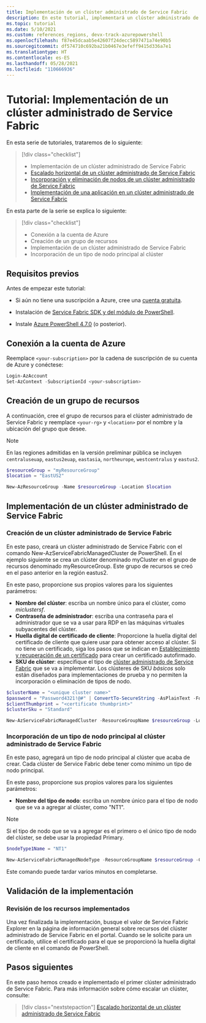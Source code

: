 ```yaml
---
title: Implementación de un clúster administrado de Service Fabric
description: En este tutorial, implementará un clúster administrado de Service Fabric para pruebas.
ms.topic: tutorial
ms.date: 5/10/2021
ms.custom: references_regions, devx-track-azurepowershell
ms.openlocfilehash: f87e45dcaab5e42607f24decc5897471a74e90b5
ms.sourcegitcommit: df574710c692ba21b0467e3efeff9415d336a7e1
ms.translationtype: HT
ms.contentlocale: es-ES
ms.lasthandoff: 05/28/2021
ms.locfileid: "110666936"
---
```

# <a name="tutorial-deploy-a-service-fabric-managed-cluster"></a>Tutorial: Implementación de un clúster administrado de Service Fabric

En esta serie de tutoriales, trataremos de lo siguiente:

> [!div class="checklist"]
> * Implementación de un clúster administrado de Service Fabric 
> * [Escalado horizontal de un clúster administrado de Service Fabric](tutorial-managed-cluster-scale.md)
> * [Incorporación y eliminación de nodos de un clúster administrado de Service Fabric](tutorial-managed-cluster-add-remove-node-type.md)
> * [Implementación de una aplicación en un clúster administrado de Service Fabric](tutorial-managed-cluster-deploy-app.md)

En esta parte de la serie se explica lo siguiente:

> [!div class="checklist"]
> * Conexión a la cuenta de Azure
> * Creación de un grupo de recursos
> * Implementación de un clúster administrado de Service Fabric
> * Incorporación de un tipo de nodo principal al clúster

## <a name="prerequisites"></a>Requisitos previos

Antes de empezar este tutorial:

* Si aún no tiene una suscripción a Azure, cree una [cuenta gratuita](https://azure.microsoft.com/free/?WT.mc_id=A261C142F).

* Instalación de [Service Fabric SDK y del módulo de PowerShell](service-fabric-get-started.md).

* Instale [Azure PowerShell 4.7.0](/powershell/azure/release-notes-azureps#azservicefabric) (o posterior).

## <a name="connect-to-your-azure-account"></a>Conexión a la cuenta de Azure

Reemplace `<your-subscription>` por la cadena de suscripción de su cuenta de Azure y conéctese:

```powershell
Login-AzAccount
Set-AzContext -SubscriptionId <your-subscription>

```

## <a name="create-a-new-resource-group"></a>Creación de un grupo de recursos

A continuación, cree el grupo de recursos para el clúster administrado de Service Fabric y reemplace `<your-rg>` y `<location>` por el nombre y la ubicación del grupo que desee.

> [!NOTE]
> En las regiones admitidas en la versión preliminar pública se incluyen `centraluseuap`, `eastus2euap`, `eastasia`, `northeurope`, `westcentralus` y `eastus2`.

```powershell
$resourceGroup = "myResourceGroup"
$location = "EastUS2"

New-AzResourceGroup -Name $resourceGroup -Location $location
```

## <a name="deploy-a-service-fabric-managed-cluster"></a>Implementación de un clúster administrado de Service Fabric

### <a name="create-a-service-fabric-managed-cluster"></a>Creación de un clúster administrado de Service Fabric

En este paso, creará un clúster administrado de Service Fabric con el comando New-AzServiceFabricManagedCluster de PowerShell. En el ejemplo siguiente se crea un clúster denominado myCluster en el grupo de recursos denominado myResourceGroup. Este grupo de recursos se creó en el paso anterior en la región eastus2.

En este paso, proporcione sus propios valores para los siguientes parámetros:

* **Nombre del clúster**: escriba un nombre único para el clúster, como *miclustersf*.
* **Contraseña de administrador**: escriba una contraseña para el administrador que se va a usar para RDP en las máquinas virtuales subyacentes del clúster.
* **Huella digital de certificado de cliente**: Proporcione la huella digital del certificado de cliente que quiere usar para obtener acceso al clúster. Si no tiene un certificado, siga los pasos que se indican en [Establecimiento y recuperación de un certificado](../key-vault/certificates/quick-create-portal.md) para crear un certificado autofirmado.
* **SKU de clúster**: especifique el tipo de [clúster administrado de Service Fabric](overview-managed-cluster.md#service-fabric-managed-cluster-skus) que se va a implementar. Los clústeres de SKU *básicos* solo están diseñados para implementaciones de prueba y no permiten la incorporación o eliminación de tipos de nodo.

```powershell
$clusterName = "<unique cluster name>"
$password = "Password4321!@#" | ConvertTo-SecureString -AsPlainText -Force
$clientThumbprint = "<certificate thumbprint>"
$clusterSku = "Standard"

New-AzServiceFabricManagedCluster -ResourceGroupName $resourceGroup -Location $location -ClusterName $clusterName -ClientCertThumbprint $clientThumbprint -ClientCertIsAdmin -AdminPassword $password -Sku $clusterSKU -Verbose
```

### <a name="add-a-primary-node-type-to-the-service-fabric-managed-cluster"></a>Incorporación de un tipo de nodo principal al clúster administrado de Service Fabric

En este paso, agregará un tipo de nodo principal al clúster que acaba de crear. Cada clúster de Service Fabric debe tener como mínimo un tipo de nodo principal.

En este paso, proporcione sus propios valores para los siguientes parámetros:

* **Nombre del tipo de nodo**: escriba un nombre único para el tipo de nodo que se va a agregar al clúster, como "NT1".

> [!NOTE]
> Si el tipo de nodo que se va a agregar es el primero o el único tipo de nodo del clúster, se debe usar la propiedad Primary.

```powershell
$nodeType1Name = "NT1"

New-AzServiceFabricManagedNodeType -ResourceGroupName $resourceGroup -ClusterName $clusterName -Name $nodeType1Name -Primary -InstanceCount 5
```

Este comando puede tardar varios minutos en completarse.

## <a name="validate-the-deployment"></a>Validación de la implementación

### <a name="review-deployed-resources"></a>Revisión de los recursos implementados

Una vez finalizada la implementación, busque el valor de Service Fabric Explorer en la página de información general sobre recursos del clúster administrado de Service Fabric en el portal. Cuando se le solicite para un certificado, utilice el certificado para el que se proporcionó la huella digital de cliente en el comando de PowerShell.

## <a name="next-steps"></a>Pasos siguientes

En este paso hemos creado e implementado el primer clúster administrado de Service Fabric. Para más información sobre cómo escalar un clúster, consulte:

> [!div class="nextstepaction"]
> [Escalado horizontal de un clúster administrado de Service Fabric](tutorial-managed-cluster-scale.md)
